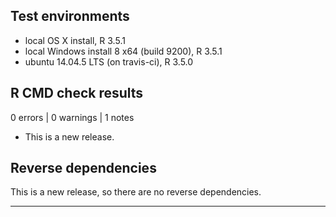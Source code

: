 ## Test environments
* local OS X install, R 3.5.1
* local Windows install 8 x64 (build 9200), R 3.5.1
* ubuntu 14.04.5 LTS (on travis-ci), R 3.5.0

## R CMD check results

0 errors | 0 warnings | 1 notes

* This is a new release.

## Reverse dependencies

This is a new release, so there are no reverse dependencies.

---
  